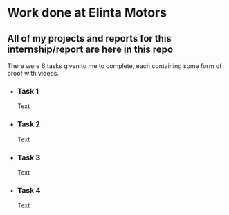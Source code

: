 <h1>Work done at Elinta Motors</h1>
<h2>All of my projects and reports for this internship/report are here in this repo</h2>

<p>
    There were 6 tasks given to me to complete, each containing some form of proof with videos.
</p>
<ul>
    <li>
        <h3>Task 1</h3>
        <p>Text</p>
    </li>
    <li>
        <h3>Task 2</h3>
        <p>Text</p>
    </li>
    <li>
        <h3>Task 3</h3>
        <p>Text</p>
    </li>
    <li>
        <h3>Task 4</h3>
        <p>Text</p>
    </li>
</ul>
